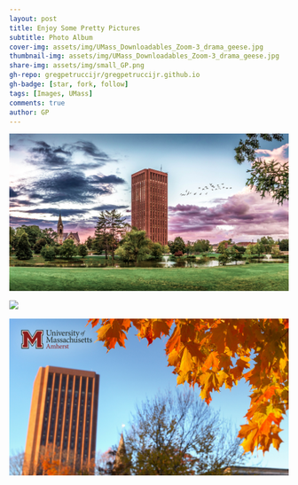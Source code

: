 ```yaml
---
layout: post
title: Enjoy Some Pretty Pictures
subtitle: Photo Album
cover-img: assets/img/UMass_Downloadables_Zoom-3_drama_geese.jpg
thumbnail-img: assets/img/UMass_Downloadables_Zoom-3_drama_geese.jpg
share-img: assets/img/small_GP.png
gh-repo: gregpetruccijr/gregpetruccijr.github.io
gh-badge: [star, fork, follow]
tags: [Images, UMass]
comments: true
author: GP
---
```


![](assets/img/UMass_Downloadables_Zoom-3_drama_geese.jpg)

![](assets/img/MinuteManface.png)

![](assets/img/ZOOM-BG_FALL-MLockup.jpg)


